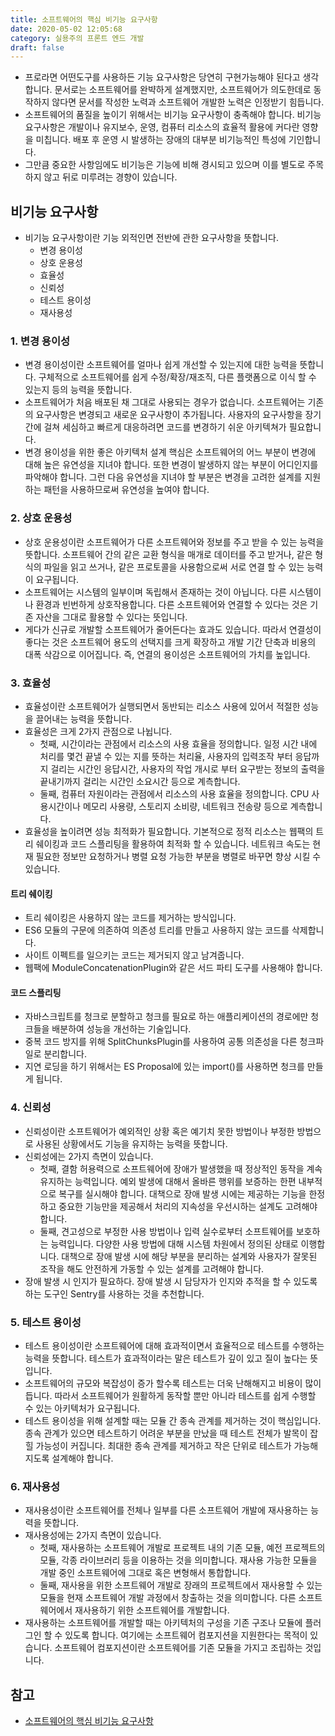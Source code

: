 ```yaml
---
title: 소프트웨어의 핵심 비기능 요구사항
date: 2020-05-02 12:05:68
category: 실용주의 프론트 엔드 개발
draft: false
---
```


- 프로라면 어떤도구를 사용하든 기능 요구사항은 당연히 구현가능해야 된다고 생각합니다. 문서로는 소프트웨어를 완뱍하게 설계했지만, 소프트웨어가 의도한데로 동작하지 않다면 문서를 작성한 노력과 소프트웨어 개발한 노력은 인정받기 힘듭니다.
- 소프트웨어의 품질을 높이기 위해서는 비기능 요구사항이 충족해야 합니다. 비기능 요구사항은 개발이나 유지보수, 운영, 컴퓨터 리소스의 효율적 활용에 커다란 영향을 미칩니다. 배포 후 운영 시 발생하는 장애의 대부분 비기능적인 특성에 기인합니다.
- 그만큼 중요한 사항임에도 비기능은 기능에 비해 경시되고 있으며 이를 별도로 주목하지 않고 뒤로 미루려는 경향이 있습니다.

## 비기능 요구사항

- 비기능 요구사항이란 기능 외적인면 전반에 관한 요구사항을 뜻합니다.
  - 변경 용이성
  - 상호 운용성
  - 효율성
  - 신뢰성
  - 테스트 용이성
  - 재사용성

### 1. 변경 용이성

- 변경 용이성이란 소프트웨어를 얼마나 쉽게 개선할 수 있는지에 대한 능력을 뜻합니다. 구체적으로 소프트웨어를 쉽게 수정/확장/재조직, 다른 플랫폼으로 이식 할 수 있는지 등의 능력을 뜻합니다.
- 소프트웨어가 처음 배포된 채 그대로 사용되는 경우가 없습니다. 소프트웨어는 기존의 요구사항은 변경되고 새로운 요구사항이 추가됩니다. 사용자의 요구사항을 장기간에 걸쳐 세심하고 빠르게 대응하려면 코드를 변경하기 쉬운 아키텍쳐가 필요합니다.
- 변경 용이성을 위한 좋은 아키텍처 설계 핵심은 소프트웨어의 어느 부분이 변경에 대해 높은 유연성을 지녀야 합니다. 또한 변경이 발생하지 않는 부분이 어디인지를 파악해야 합니다. 그런 다음 유연성을 지녀야 할 부분은 변경을 고려한 설계를 지원하는 패턴을 사용하므로써 유연성을 높여야 합니다.

### 2. 상호 운용성

- 상호 운용성이란 소프트웨어가 다른 소프트웨어와 정보를 주고 받을 수 있는 능력을 뜻합니다. 소프트웨어 간의 같은 교환 형식을 매개로 데이터를 주고 받거나, 같은 형식의 파일을 읽고 쓰거나, 같은 프로토콜을 사용함으로써 서로 연결 할 수 있는 능력이 요구됩니다.
- 소프트웨어는 시스템의 일부이며 독립해서 존재하는 것이 아닙니다. 다른 시스템이나 환경과 빈번하게 상호작용합니다. 다른 소프트웨어와 연결할 수 있다는 것은 기존 자산을 그대로 활용할 수 있다는 뜻입니다.
- 게다가 신규로 개발할 소프트웨어가 줄어든다는 효과도 있습니다. 따라서 연결성이 좋다는 것은 소프트웨어 용도의 선택지를 크게 확장하고 개발 기간 단축과 비용의 대폭 삭감으로 이어집니다. 즉, 연결의 용이성은 소프트웨어의 가치를 높입니다.

### 3. 효율성

- 효율성이란 소프트웨어가 실행되면서 동반되는 리소스 사용에 있어서 적절한 성능을 끌어내는 능력을 뜻합니다.
- 효율성은 크게 2가지 관점으로 나뉩니다.
  - 첫째, 시간이라는 관점에서 리소스의 사용 효율을 정의합니다. 일정 시간 내에 처리를 몇건 끝낼 수 있는 지를 뜻하는 처리율, 사용자의 입력조작 부터 응답까지 걸리는 시간인 응답시간, 사용자의 작업 개시로 부터 요구받는 정보의 출력을 끝내기까지 걸리는 시간인 소요시간 등으로 계측합니다.
  - 둘째, 컴퓨터 자원이라는 관점에서 리소스의 사용 효율을 정의합니다. CPU 사용시간이나 메모리 사용량, 스토리지 소비량, 네트워크 전송량 등으로 계측합니다.
- 효율성을 높이려면 성능 최적화가 필요합니다. 기본적으로 정적 리소스는 웹팩의 트리 쉐이킹과 코드 스플리팅을 활용하여 최적화 할 수 있습니다. 네트워크 속도는 현재 필요한 정보만 요청하거나 병렬 요청 가능한 부분을 병렬로 바꾸면 향상 시킬 수 있습니다.

#### 트리 쉐이킹

- 트리 쉐이킹은 사용하지 않는 코드를 제거하는 방식입니다.
- ES6 모듈의 구문에 의존하여 의존성 트리를 만들고 사용하지 않는 코드를 삭제합니다.
- 사이트 이펙트를 일으키는 코드는 제거되지 않고 남겨줍니다.
- 웹팩에 ModuleConcatenationPlugin와 같은 서드 파티 도구를 사용해야 합니다.

#### 코드 스플리팅

- 자바스크립트를 청크로 분할하고 청크를 필요로 하는 애플리케이션의 경로에만 청크들을 배분하여 성능을 개선하는 기술입니다.
- 중복 코드 방지를 위해 SplitChunksPlugin를 사용하여 공통 의존성을 다른 청크파일로 분리합니다.
- 지연 로딩을 하기 위해서는 ES Proposal에 있는 import()를 사용하면 청크를 만들게 됩니다.

### 4. 신뢰성

- 신뢰성이란 소프트웨어가 예외적인 상황 혹은 예기치 못한 방법이나 부정한 방법으로 사용된 상황에서도 기능을 유지하는 능력을 뜻합니다.
- 신뢰성에는 2가지 측면이 있습니다.
  - 첫째, 결함 허용력으로 소프트웨어에 장애가 발생했을 때 정상적인 동작을 계속 유지하는 능력입니다. 예외 발생에 대해서 올바른 행위를 보증하는 한편 내부적으로 복구를 실시해야 합니다. 대책으로 장애 발생 시에는 제공하는 기능을 한정하고 중요한 기능만을 제공해서 처리의 지속성을 우선시하는 설계도 고려해야 합니다.
  - 둘째, 견고성으로 부정한 사용 방법이나 입력 실수로부터 소프트웨어를 보호하는 능력입니다. 다양한 사용 방법에 대해 시스템 차원에서 정의된 상태로 이행합니다. 대책으로 장애 발생 시에 해당 부분을 분리하는 설계와 사용자가 잘못된 조작을 해도 안전하게 가동할 수 있는 설계를 고려해야 합니다.
- 장애 발생 시 인지가 필요하다. 장애 발생 시 담당자가 인지와 추적을 할 수 있도록 하는 도구인 Sentry를 사용하는 것을 추천합니다.

### 5. 테스트 용이성

- 테스트 용이성이란 소프트웨어에 대해 효과적이면서 효율적으로 테스트를 수행하는 능력을 뜻합니다. 테스트가 효과적이라는 말은 테스트가 깊이 있고 질이 높다는 뜻입니다.
- 소프트웨어의 규모와 복잡성이 증가 할수록 테스트는 더욱 난해해지고 비용이 많이 듭니다. 따라서 소프트웨어가 원활하게 동작할 뿐만 아니라 테스트를 쉽게 수행할 수 있는 아키텍처가 요구됩니다.
- 테스트 용이성을 위해 설계할 때는 모듈 간 종속 관계를 제거하는 것이 핵심입니다. 종속 관계가 있으면 테스트하기 어려운 부분을 만났을 때 테스트 전체가 발목이 잡힐 가능성이 커집니다. 최대한 종속 관계를 제거하고 작은 단위로 테스트가 가능해지도록 설계해야 합니다.

### 6. 재사용성

- 재사용성이란 소프트웨어를 전체나 일부를 다른 소프트웨어 개발에 재사용하는 능력을 뜻합니다.
- 재사용성에는 2가지 측면이 있습니다.
  - 첫째, 재사용하는 소프트웨어 개발로 프로젝트 내의 기존 모듈, 예전 프로젝트의 모듈, 각종 라이브러리 등을 이용하는 것을 의미합니다. 재사용 가능한 모듈을 개발 중인 소프트웨어에 그대로 혹은 변형해서 통합합니다.
  - 둘째, 재사용을 위한 소프트웨어 개발로 장래의 프로젝트에서 재사용할 수 있는 모듈을 현재 소프트웨어 개발 과정에서 창출하는 것을 의미합니다. 다른 소프트웨어에서 재사용하기 위한 소프트웨어를 개발합니다.
- 재사용하는 소프트웨어를 개발할 때는 아키텍처의 구성을 기존 구조나 모듈에 플러그인 할 수 있도록 합니다. 여기에는 소프트웨어 컴포지션을 지원한다는 목적이 있습니다. 소프트웨어 컴포지션이란 소프트웨어를 기존 모듈을 가지고 조립하는 것입니다.

## 참고

- [소프트웨어의 핵심 비기능 요구사항](https://peter-cho.gitbook.io/book/9/9_2)
